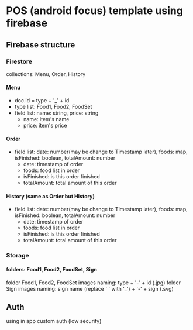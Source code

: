 # POS (android focus) template using firebase

## Firebase structure
### Firestore
collections: Menu, Order, History
#### Menu
- doc.id = type + '\_' + id  
- type list: Food1, Food2, FoodSet  
- field list: name: string, price: string
	- name: item's name
	- price: item's price

#### Order
- field list: date: number(may be change to Timestamp later), foods: map, isFinished: boolean, totalAmount: number
	- date: timestamp of order
	- foods: food list in order
	- isFinished: is this order finished
	- totalAmount: total amount of this order

#### History (same as Order but History)
- field list: date: number(may be change to Timestamp later), foods: map, isFinished: boolean, totalAmount: number
	- date: timestamp of order
	- foods: food list in order
	- isFinished: is this order finished
	- totalAmount: total amount of this order

### Storage
#### folders: Food1, Food2, FoodSet, Sign
folder Food1, Food2, FoodSet images naming: type + '-' + id (.jpg)
folder Sign images naming: sign name (replace ' ' with '\_') + '-' + sign (.svg)

## Auth
using in app custom auth (low security)
